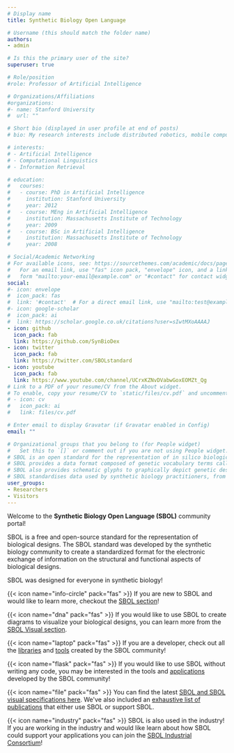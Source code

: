 ```yaml
---
# Display name
title: Synthetic Biology Open Language

# Username (this should match the folder name)
authors:
- admin

# Is this the primary user of the site?
superuser: true

# Role/position
#role: Professor of Artificial Intelligence

# Organizations/Affiliations
#organizations:
#- name: Stanford University
#  url: ""

# Short bio (displayed in user profile at end of posts)
# bio: My research interests include distributed robotics, mobile computing and programmable matter.

# interests:
# - Artificial Intelligence
# - Computational Linguistics
# - Information Retrieval

# education:
#   courses:
#   - course: PhD in Artificial Intelligence
#     institution: Stanford University
#     year: 2012
#   - course: MEng in Artificial Intelligence
#     institution: Massachusetts Institute of Technology
#     year: 2009
#   - course: BSc in Artificial Intelligence
#     institution: Massachusetts Institute of Technology
#     year: 2008

# Social/Academic Networking
# For available icons, see: https://sourcethemes.com/academic/docs/page-builder/#icons
#   For an email link, use "fas" icon pack, "envelope" icon, and a link in the
#   form "mailto:your-email@example.com" or "#contact" for contact widget.
social:
#- icon: envelope
#  icon_pack: fas
#  link: '#contact'  # For a direct email link, use "mailto:test@example.org".
#- icon: google-scholar
#  icon_pack: ai
#  link: https://scholar.google.co.uk/citations?user=sIwtMXoAAAAJ
- icon: github
  icon_pack: fab
  link: https://github.com/SynBioDex
- icon: twitter
  icon_pack: fab
  link: https://twitter.com/SBOLstandard
- icon: youtube
  icon_pack: fab
  link: https://www.youtube.com/channel/UCrxKZNvDVabwGoxEOMZt_Qg
# Link to a PDF of your resume/CV from the About widget.
# To enable, copy your resume/CV to `static/files/cv.pdf` and uncomment the lines below.
# - icon: cv
#   icon_pack: ai
#   link: files/cv.pdf

# Enter email to display Gravatar (if Gravatar enabled in Config)
email: ""

# Organizational groups that you belong to (for People widget)
#   Set this to `[]` or comment out if you are not using People widget.
# SBOL is an open standard for the representation of in silico biological designs.
# SBOL provides a data format composed of genetic vocabulary terms called SBOL Data.
# SBOL also provides schematic glyphs to graphically depict genetic designs called SBOL Visual.
# SBOL standardises data used by synthetic biology practitioners, from users to software developers to wet lab biologists.
user_groups:
- Researchers
- Visitors
---
```



Welcome to the <b>Synthetic Biology Open Language (SBOL)</b> community portal! 

SBOL is a free and open-source standard for the representation of biological designs. The SBOL standard was developed by the synthetic biology community to create a standardized format for the electronic exchange of information on the structural and functional aspects of biological designs.

SBOL was designed for everyone in synthetic biology!

{{< icon name="info-circle" pack="fas" >}} If you are new to SBOL and would like to learn more, checkout the [SBOL section](#sbol)!

{{< icon name="dna" pack="fas" >}} If you would like to use SBOL to create diagrams to visualize your biological designs, you can learn more from the [SBOL Visual section](#visual).

{{< icon name="laptop" pack="fas" >}} If you are a developer, check out all the [libraries](#libraries) and [tools](#applications) created by the SBOL community!

{{< icon name="flask" pack="fas" >}} If you would like to use SBOL without writing any code, you may be interested in the tools and [applications](/applications/) developed by the SBOL community!

{{< icon name="file" pack="fas" >}} You can find the latest [SBOL and SBOL visual specifications here](#specifications). We've also included an [exhaustive list of publications](/publication/) that either use SBOL or support SBOL.

{{< icon name="industry" pack="fas" >}} SBOL is also used in the industry! If you are working in the industry and would like learn about how SBOL could support your applications you can join the [SBOL Industrial Consortium](/sbol-industrial/)!